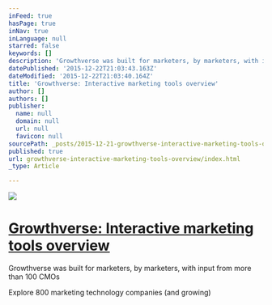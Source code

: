 ```yaml
---
inFeed: true
hasPage: true
inNav: true
inLanguage: null
starred: false
keywords: []
description: 'Growthverse was built for marketers, by marketers, with input from more than 100 CMOs  Explore 800 marketing technology companies (and growing)'
datePublished: '2015-12-22T21:03:43.163Z'
dateModified: '2015-12-22T21:03:40.164Z'
title: 'Growthverse: Interactive marketing tools overview'
author: []
authors: []
publisher:
  name: null
  domain: null
  url: null
  favicon: null
sourcePath: _posts/2015-12-21-growthverse-interactive-marketing-tools-overview.md
published: true
url: growthverse-interactive-marketing-tools-overview/index.html
_type: Article

---
```

![](https://the-grid-user-content.s3-us-west-2.amazonaws.com/14a932d7-5d2b-4d6b-9a7e-1e614673b34a.jpg)

# [Growthverse: Interactive marketing tools overview][0]

Growthverse was built for marketers, by marketers, with input from more than 100 CMOs 

Explore 800 marketing technology companies (and growing)

[0]: http://www.growthverse.com/overview